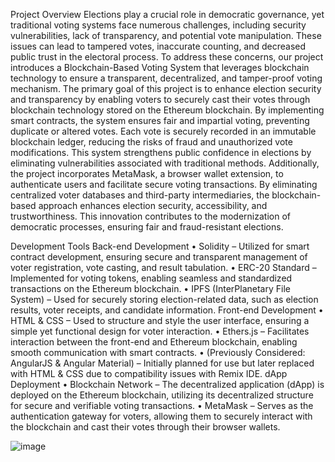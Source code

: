 Project Overview
Elections play a crucial role in democratic governance, yet traditional voting systems face numerous challenges, including security vulnerabilities, lack of transparency, and potential vote manipulation. These issues can lead to tampered votes, inaccurate counting, and decreased public trust in the electoral process. To address these concerns, our project introduces a Blockchain-Based Voting System that leverages blockchain technology to ensure a transparent, decentralized, and tamper-proof voting mechanism.
The primary goal of this project is to enhance election security and transparency by enabling voters to securely cast their votes through blockchain technology stored on the Ethereum blockchain. By implementing smart contracts, the system ensures fair and impartial voting, preventing duplicate or altered votes. Each vote is securely recorded in an immutable blockchain ledger, reducing the risks of fraud and unauthorized vote modifications. This system strengthens public confidence in elections by eliminating vulnerabilities associated with traditional methods.
Additionally, the project incorporates MetaMask, a browser wallet extension, to authenticate users and facilitate secure voting transactions. By eliminating centralized voter databases and third-party intermediaries, the blockchain-based approach enhances election security, accessibility, and trustworthiness. This innovation contributes to the modernization of democratic processes, ensuring fair and fraud-resistant elections.

Development Tools
Back-end Development
•	Solidity – Utilized for smart contract development, ensuring secure and transparent management of voter registration, vote casting, and result tabulation.
•	ERC-20 Standard – Implemented for voting tokens, enabling seamless and standardized transactions on the Ethereum blockchain.
•	IPFS (InterPlanetary File System) – Used for securely storing election-related data, such as election results, voter receipts, and candidate information.
Front-end Development
•	HTML & CSS – Used to structure and style the user interface, ensuring a simple yet functional design for voter interaction.
•	Ethers.js – Facilitates interaction between the front-end and Ethereum blockchain, enabling smooth communication with smart contracts.
•	(Previously Considered: AngularJS & Angular Material) – Initially planned for use but later replaced with HTML & CSS due to compatibility issues with Remix IDE.
dApp Deployment
•	Blockchain Network – The decentralized application (dApp) is deployed on the Ethereum blockchain, utilizing its decentralized structure for secure and verifiable voting transactions.
•	MetaMask – Serves as the authentication gateway for voters, allowing them to securely interact with the blockchain and cast their votes through their browser wallets.

![image](https://github.com/user-attachments/assets/c22c84d8-0686-4091-bda9-8d94a58a5eda)
